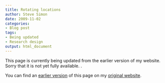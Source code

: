 ```yaml
---
title: Rotating locations
author: Steve Simon
date: 2009-11-02
categories:
- Blog post
tags:
- Being updated
- Research design
output: html_document
---
```


This page is currently being updated from the earlier version of my website. Sorry that it is not yet fully available.
.

<!---More--->

You can find an [earlier version][sim1] of this page on my [original website][sim2].

[sim1]: http://www.pmean.com/09/RotatingLocations.html
[sim2]: http://www.pmean.com/original_site.html
